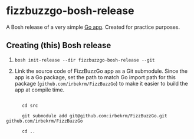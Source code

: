 # fizzbuzzgo-bosh-release

A Bosh release of a very simple [Go app](https://github.com/irbekrm/FizzBuzzGo). Created for practice purposes.

## Creating (this) Bosh release

1. `bosh init-release --dir fizzbuzzgo-bosh-release --git`

2. Link the source code of FizzBuzzGo app as a Git submodule. Since the app is a Go package, set the path to match Go import path for this package (`github.com/irbekrm/FizzBuzzGo`) to make it easier to build the app at compile time.

```cd fizzbuzzgo-bosh-release

      cd src

      git submodule add git@github.com:irbekrm/FizzBuzzGo.git github.com/irbekrm/FizzBuzzGo
      
      cd ..
```
